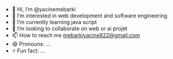 - 👋 Hi, I’m @yacinemebarki
- 👀 I’m interested in web development and software engineering
- 🌱 I’m currently learning java script 
- 💞️ I’m looking to collaborate on web or ai projet 
- 📫 How to reach me mebarkiyacine822@gmail.com
- 😄 Pronouns: ...
- ⚡ Fun fact: ...

<!---
yacinemebarki/yacinemebarki is a ✨ special ✨ repository because its `README.md` (this file) appears on your GitHub profile.
You can click the Preview link to take a look at your changes.
--->
